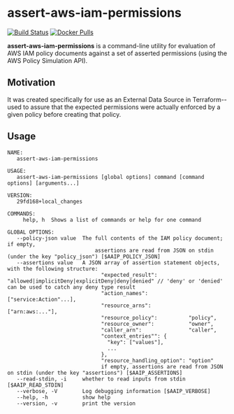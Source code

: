 assert-aws-iam-permissions
===

[![Build Status](https://travis-ci.org/matt-deboer/assert-aws-iam-permissions.svg?branch=master)](https://travis-ci.org/matt-deboer/assert-aws-iam-permissions)
[![Docker Pulls](https://img.shields.io/docker/pulls/mattdeboer/assert-aws-iam-permissions.svg)](https://hub.docker.com/r/mattdeboer/assert-aws-iam-permissions/)

**assert-aws-iam-permissions** is a command-line utility for evaluation of AWS IAM policy documents against a set of asserted permissions (using the AWS Policy Simulation API).

Motivation
---

It was created specifically for use as an External Data Source in Terraform--used to assure that the expected permissions were actually enforced by a given policy before creating that policy.

Usage
---

```
NAME:
   assert-aws-iam-permissions

USAGE:
   assert-aws-iam-permissions [global options] command [command options] [arguments...]

VERSION:
   29fd168+local_changes

COMMANDS:
     help, h  Shows a list of commands or help for one command

GLOBAL OPTIONS:
   --policy-json value  The full contents of the IAM policy document; if empty,
                            assertions are read from JSON on stdin (under the key "policy_json") [$AAIP_POLICY_JSON]
   --assertions value   A JSON array of assertion statement objects, with the following structure:
                              "expected_result":          "allowed|implicitDeny|explicitDeny|deny|denied" // 'deny' or 'denied' can be used to catch any deny type result
                              "action_names":             ["service:Action"...],
                              "resource_arns":            ["arn:aws:..."],
                              "resource_policy":          "policy",
                              "resource_owner":           "owner",
                              "caller_arn":               "caller",
                              "context_entries"": {
                                "key": ["values"],
                                ...
                              },
                              "resource_handling_option": "option"
                              if empty, assertions are read from JSON on stdin (under the key "assertions") [$AAIP_ASSERTIONS]
   --read-stdin, -i     whether to read inputs from stdin [$AAIP_READ_STDIN]
   --verbose, -V        Log debugging information [$AAIP_VERBOSE]
   --help, -h           show help
   --version, -v        print the version
```
